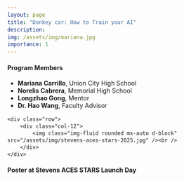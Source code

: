 ```yaml
---
layout: page
title: "Donkey car: How to Train your AI"
description:
img: /assets/img/mariana.jpg
importance: 1
---
```


<!-- <div class="title"><strong>Playing FlappyBird with Reinforcement Learning</strong></div> -->
<!-- <br /> -->


#### Program Members

* **Mariana Carrillo**, Union City High School
* **Norelis Cabrera**, Memorial High School
* **Longzhao Gong**, Mentor
* **Dr. Hao Wang**, Faculty Advisor


<div class="container">
  
    <div class="row">
        <div class="col-12">
            <img class="img-fluid rounded mx-auto d-block" src="/assets/img/stevens-aces-stars-2025.jpg" /><br />
        </div>    
    </div>

</div>

#### Poster at Stevens ACES STARS Launch Day

<div class="container">
    <div class="row">
        <div class="col">
        </div>
        <div class="col-10 col-sm-10 col-md-8 col-lg-8 mt-md-0 mx-auto d-block">
            <img class="img-fluid" src="{{ '/assets/img/stevens-aces-stars.png' | relative_url }}" alt="" />
        </div>
        <div class="col">
        </div>
    </div>

</div>

<br />

